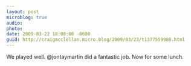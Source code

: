 ```yaml
---
layout: post
microblog: true
audio: 
photo: 
date: 2009-03-22 18:00:00 -0600
guid: http://craigmcclellan.micro.blog/2009/03/23/t1377559988.html
---
```

We played well.  @jontaymartin did a fantastic job.  Now for some lunch.
